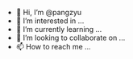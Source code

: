 - 👋 Hi, I’m @pangzyu
- 👀 I’m interested in ...
- 🌱 I’m currently learning ...
- 💞️ I’m looking to collaborate on ...
- 📫 How to reach me ...

<!---
pangzyu/pangzyu is a ✨ special ✨ repository because its `README.md` (this file) appears on your GitHub profile.
You can click the Preview link to take a look at your changes.
--->
